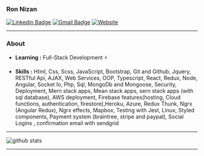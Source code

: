 ### Ron Nizan
[![Linkedin Badge](https://img.shields.io/badge/-Ron_Nizan-blue?style=flat-square&logo=Linkedin&logoColor=white&link=https://www.linkedin.com/in/ron-nizan//)](https://www.linkedin.com/in/ron-nizan/) [![Gmail Badge](https://img.shields.io/badge/-ronnizan01@gmail.com-c14438?style=flat-square&logo=Gmail&logoColor=white&link=mailto:ronnizan01@gmail.com)](mailto:ronnizan01@gmail.com)
<a href="https://www.ronnizan.com/"><img alt="Website" src="https://img.shields.io/badge/Website-www.ronnizan.com-blue?style=flat-square&logo=google-chrome"></a>

---------------------------------------------------------------------------------------------------------------------------------------------------------------------------------
### About

-  **Learning :** Full-Stack Development :zap:

-  **Skills :** Html, Css, Scss, JavaScript, Bootstrap, Git and Github, Jquery, RESTful Api, AJAX, Web Services, OOP, Typescript, React, Redux, Node, Angular, Socket Io, Php, Sql, MongoDb and Mongoose, Security, Deployment, Mern stack apps, Mean stack apps, sern stack apps (with sql database), AWS deployment, Firebase features(hosting, Cloud functions, authentication, firestore),Heroku, Azure, Redux Thunk, Ngrx (Angular Redux), Ngrx effects, Mapbox, Testing with Jest, Linux, Styled components, Payment system (braintree, stripe and paypal), Social Logins , confirmation email with sendgrid
---------------------------------------------------------------------------------------------------------------------------------------------------------------------------------

![github stats](https://github-readme-stats.vercel.app/api?username=ronnizan&show_icons=true)

---------------------------------------------------------------------------------------------------------------------------------------------------------------------------------
